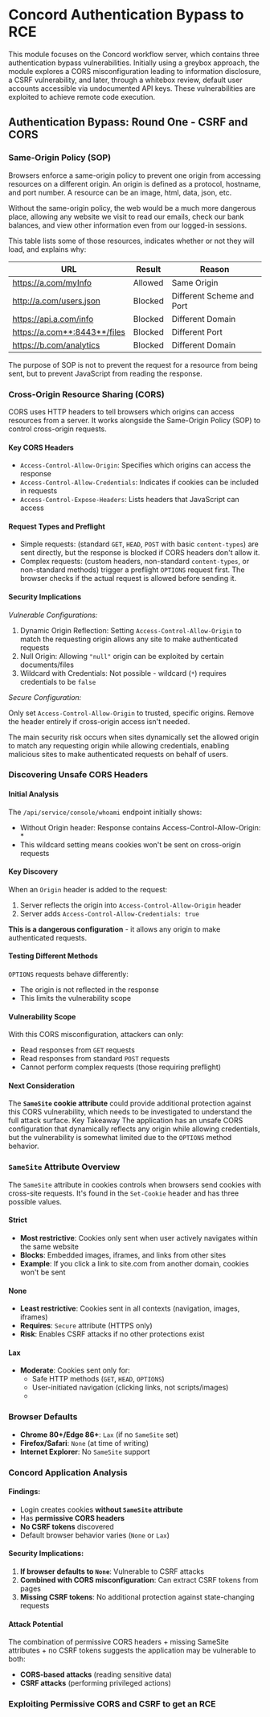 # Concord Authentication Bypass to RCE
This module focuses on the Concord workflow server, which contains three authentication bypass vulnerabilities. Initially using a greybox approach, the module explores a CORS misconfiguration leading to information disclosure, a CSRF vulnerability, and later, through a whitebox review, default user accounts accessible via undocumented API keys. These vulnerabilities are exploited to achieve remote code execution.
## Authentication Bypass: Round One - CSRF and CORS
### Same-Origin Policy (SOP)

Browsers enforce a same-origin policy to prevent one origin from accessing resources on a different origin. An origin is defined as a protocol, hostname, and port number. A resource can be an image, html, data, json, etc.

Without the same-origin policy, the web would be a much more dangerous place, allowing any website we visit to read our emails, check our bank balances, and view other information even from our logged-in sessions.

This table lists some of those resources, indicates whether or not they will load, and explains why:

| URL | Result | Reason |
|-----|--------|--------|
| https://a.com/myInfo | Allowed | Same Origin |
| http://a.com/users.json | Blocked | Different Scheme and Port |
| https://api.a.com/info | Blocked | Different Domain |
| https://a.com**:8443**/files | Blocked | Different Port |
| https://b.com/analytics | Blocked | Different Domain |

The purpose of SOP is not to prevent the request for a resource from being sent, but to prevent JavaScript from reading the response.
### Cross-Origin Resource Sharing (CORS)
CORS uses HTTP headers to tell browsers which origins can access resources from a server. It works alongside the Same-Origin Policy (SOP) to control cross-origin requests.

#### Key CORS Headers

- `Access-Control-Allow-Origin`: Specifies which origins can access the response
- `Access-Control-Allow-Credentials`: Indicates if cookies can be included in requests
- `Access-Control-Expose-Headers`: Lists headers that JavaScript can access

#### Request Types and Preflight
- Simple requests: (standard `GET`, `HEAD`, `POST` with basic `content-types`) are sent directly, but the response is blocked if CORS headers don't allow it.
- Complex requests: (custom headers, non-standard `content-types`, or non-standard methods) trigger a preflight `OPTIONS` request first. The browser checks if the actual request is allowed before sending it.

#### Security Implications

*Vulnerable Configurations:*

1. Dynamic Origin Reflection: Setting `Access-Control-Allow-Origin` to match the requesting origin allows any site to make authenticated requests
2. Null Origin: Allowing `"null"` origin can be exploited by certain documents/files
3. Wildcard with Credentials: Not possible - wildcard (`*`) requires credentials to be `false`

*Secure Configuration:*

Only set `Access-Control-Allow-Origin` to trusted, specific origins. Remove the header entirely if cross-origin access isn't needed.

The main security risk occurs when sites dynamically set the allowed origin to match any requesting origin while allowing credentials, enabling malicious sites to make authenticated requests on behalf of users.
### Discovering Unsafe CORS Headers

#### Initial Analysis

The `/api/service/console/whoami` endpoint initially shows:
- Without Origin header: Response contains Access-Control-Allow-Origin: *
- This wildcard setting means cookies won't be sent on cross-origin requests

#### Key Discovery
When an `Origin` header is added to the request:
1. Server reflects the origin into `Access-Control-Allow-Origin` header
2. Server adds `Access-Control-Allow-Credentials: true`

**This is a dangerous configuration** - it allows any origin to make authenticated requests.

#### Testing Different Methods

`OPTIONS` requests behave differently:

- The origin is not reflected in the response
- This limits the vulnerability scope

#### Vulnerability Scope

With this CORS misconfiguration, attackers can only:
- Read responses from `GET` requests
- Read responses from standard `POST` requests
- Cannot perform complex requests (those requiring preflight)

#### Next Consideration
The **`SameSite` cookie attribute** could provide additional protection against this CORS vulnerability, which needs to be investigated to understand the full attack surface.
Key Takeaway
The application has an unsafe CORS configuration that dynamically reflects any origin while allowing credentials, but the vulnerability is somewhat limited due to the `OPTIONS` method behavior.

### `SameSite` Attribute Overview
The `SameSite` attribute in cookies controls when browsers send cookies with cross-site requests. It's found in the `Set-Cookie` header and has three possible values.

#### Strict
- **Most restrictive**: Cookies only sent when user actively navigates within the same website
- **Blocks**: Embedded images, iframes, and links from other sites
- **Example**: If you click a link to site.com from another domain, cookies won't be sent
#### None
- **Least restrictive**: Cookies sent in all contexts (navigation, images, iframes)
- **Requires**: `Secure` attribute (HTTPS only)
- **Risk**: Enables CSRF attacks if no other protections exist
#### Lax
- **Moderate**: Cookies sent only for:
  - Safe HTTP methods (`GET`, `HEAD`, `OPTIONS`)
  - User-initiated navigation (clicking links, not scripts/images)
  - 
### Browser Defaults
- **Chrome 80+/Edge 86+**: `Lax` (if no `SameSite` set)
- **Firefox/Safari**: `None` (at time of writing)
- **Internet Explorer**: No `SameSite` support

### Concord Application Analysis
#### Findings:
- Login creates cookies **without `SameSite` attribute**
- Has **permissive CORS headers**
- **No CSRF tokens** discovered
- Default browser behavior varies (`None` or `Lax`)
#### Security Implications:
1. **If browser defaults to `None`**: Vulnerable to CSRF attacks
2. **Combined with CORS misconfiguration**: Can extract CSRF tokens from pages
3. **Missing CSRF tokens**: No additional protection against state-changing requests

#### Attack Potential
The combination of permissive CORS headers + missing SameSite attributes + no CSRF tokens suggests the application may be vulnerable to both:
- **CORS-based attacks** (reading sensitive data)
- **CSRF attacks** (performing privileged actions)
### Exploiting Permissive CORS and CSRF to get an RCE
